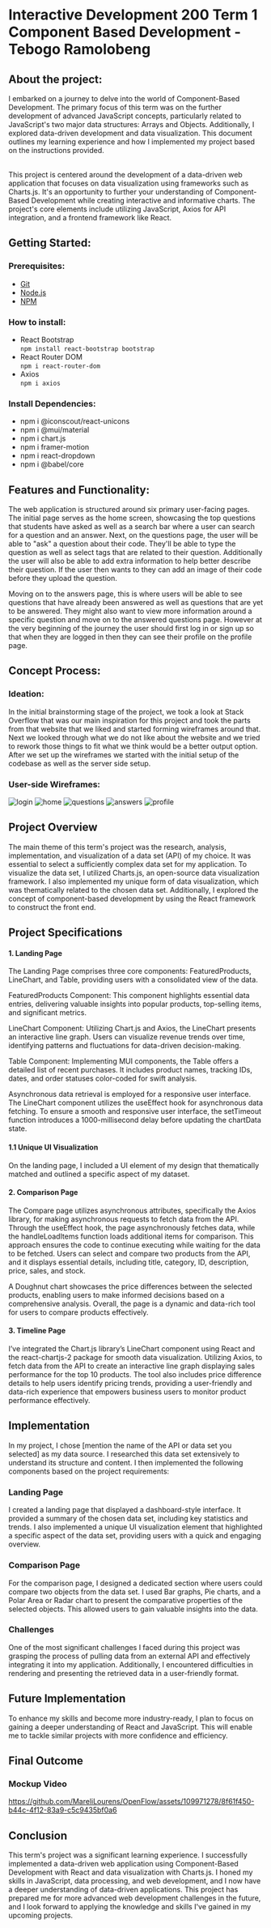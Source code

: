# Interactive Development 200 Term 1 Component Based Development -  Tebogo Ramolobeng

## About the project:

I embarked on a journey to delve into the world of Component-Based Development. The primary focus of this term was on the further development of advanced JavaScript concepts, particularly related to JavaScript's two major data structures: Arrays and Objects. Additionally, I explored data-driven development and data visualization. This document outlines my learning experience and how I implemented my project based on the instructions provided.<br></br>

This project is centered around the development of a data-driven web application that focuses on data visualization using frameworks such as Charts.js. It's an opportunity to further your understanding of Component-Based Development while creating interactive and informative charts. The project's core elements include utilizing JavaScript, Axios for API integration, and a frontend framework like React.

## Getting Started:

### Prerequisites:

* [Git](https://git-scm.com/downloads)
* [Node.js](https://nodejs.org/en)
* [NPM](https://www.npmjs.com/)

### How to install:

* React Bootstrap <br> `npm install react-bootstrap bootstrap`
* React Router DOM <br> `npm i react-router-dom`
* Axios <br> `npm i axios`


### Install Dependencies: 
* npm i @iconscout/react-unicons
* npm i @mui/material
* npm i chart.js
* npm i framer-motion
* npm i react-dropdown
* npm i @babel/core

## Features and Functionality:

The web application is structured around six primary user-facing pages. The initial page serves as the home screen, showcasing the top questions that students have asked as well as a search bar where a user can search for a question and an answer. Next, on the questions page, the user will be able to "ask" a question about their code. They'll be able to type the question as well as select tags that are related to their question. Additionally the user will also be able to add extra information to help better describe their question. If the user then wants to they can add an image of their code before they upload the question. 

Moving on to the answers page, this is where users will be able to see questions that have already been answered as well as questions that are yet to be answered. They might also want to view more information around a specific question and move on to the answered questions page. However at the very beginning of the journey the user should first log in or sign up so that when they are logged in then they can see their profile on the profile page.

## Concept Process:

### Ideation:

In the initial brainstorming stage of the project, we took a look at Stack Overflow that was our main inspiration for this project and took the parts from that website that we liked and started forming wireframes around that. Next we looked through what we do not like about the website and we tried to rework those things to fit what we think would be a better output option. After we set up the wireframes we started with the initial setup of the codebase as well as the server side setup.

### User-side Wireframes:

![login](./wireframes/login.png)
![home](./wireframes/home.png)
![questions](./wireframes/questions.png)
![answers](./wireframes/answers.png)
![profile](./wireframes/profile.png)

## Project Overview

The main theme of this term's project was the research, analysis, implementation, and visualization of a data set (API) of my choice. It was essential to select a sufficiently complex data set for my application. To visualize the data set, I utilized Charts.js, an open-source data visualization framework. I also implemented my unique form of data visualization, which was thematically related to the chosen data set. Additionally, I explored the concept of component-based development by using the React framework to construct the front end.


## Project Specifications
#### 1. Landing Page
The Landing Page comprises three core components: FeaturedProducts, LineChart, and Table, providing users with a consolidated view of the data.

FeaturedProducts Component: This component highlights essential data entries, delivering valuable insights into popular products, top-selling items, and significant metrics.

LineChart Component: Utilizing Chart.js and Axios, the LineChart presents an interactive line graph. Users can visualize revenue trends over time, identifying patterns and fluctuations for data-driven decision-making.

Table Component: Implementing MUI components, the Table offers a detailed list of recent purchases. It includes product names, tracking IDs, dates, and order statuses color-coded for swift analysis.

Asynchronous data retrieval is employed for a responsive user interface. The LineChart component utilizes the useEffect hook for asynchronous data fetching. To ensure a smooth and responsive user interface, the setTimeout function introduces a 1000-millisecond delay before updating the chartData state.

#### 1.1 Unique UI Visualization
On the landing page, I included a UI element of my design that thematically matched and outlined a specific aspect of my dataset.

#### 2. Comparison Page
The Compare page utilizes asynchronous attributes, specifically the Axios library, for making asynchronous requests to fetch data from the API. Through the useEffect hook, the page asynchronously fetches data, while the handleLoadItems function loads additional items for comparison. This approach ensures the code to continue executing while waiting for the data to be fetched. Users can select and compare two products from the API, and it displays essential details, including title, category, ID, description, price, sales, and stock.

A Doughnut chart showcases the price differences between the selected products, enabling users to make informed decisions based on a comprehensive analysis. Overall, the page is a dynamic and data-rich tool for users to compare products effectively.

#### 3. Timeline Page
I’ve integrated the Chart.js library’s LineChart component using React and the react-chartjs-2 package for smooth data visualization. Utilizing Axios, to fetch data from the API to create an interactive line graph displaying sales performance for the top 10 products. The tool also includes price difference details to help users identify pricing trends, providing a user-friendly and data-rich experience that empowers business users to monitor product performance effectively.

## Implementation
In my project, I chose [mention the name of the API or data set you selected] as my data source. I researched this data set extensively to understand its structure and content. I then implemented the following components based on the project requirements:

### Landing Page
I created a landing page that displayed a dashboard-style interface. It provided a summary of the chosen data set, including key statistics and trends. I also implemented a unique UI visualization element that highlighted a specific aspect of the data set, providing users with a quick and engaging overview.

### Comparison Page
For the comparison page, I designed a dedicated section where users could compare two objects from the data set. I used Bar graphs, Pie charts, and a Polar Area or Radar chart to present the comparative properties of the selected objects. This allowed users to gain valuable insights into the data.

### Challenges

One of the most significant challenges I faced during this project was grasping the process of pulling data from an external API and effectively integrating it into my application. Additionally, I encountered difficulties in rendering and presenting the retrieved data in a user-friendly format.


## Future Implementation

To enhance my skills and become more industry-ready, I plan to focus on gaining a deeper understanding of React and JavaScript. This will enable me to tackle similar projects with more confidence and efficiency.

## Final Outcome

### Mockup Video


https://github.com/MareliLourens/OpenFlow/assets/109971278/8f61f450-b44c-4f12-83a9-c5c9435bf0a6


## Conclusion
This term's project was a significant learning experience. I successfully implemented a data-driven web application using Component-Based Development with React and data visualization with Charts.js. I honed my skills in JavaScript, data processing, and web development, and I now have a deeper understanding of data-driven applications. This project has prepared me for more advanced web development challenges in the future, and I look forward to applying the knowledge and skills I've gained in my upcoming projects.
